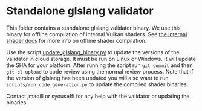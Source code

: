 # Standalone glslang validator

This folder contains a standalone glslang validator binary. We use this binary
for offline compilation of internal Vulkan shaders. See
[the internal shader docs](../../src/libANGLE/renderer/vulkan/shaders/README.md)
for more info on offline shader compilation.

Use the script [update_glslang_binary.py](update_glslang_binary.py) to update the versions of the
validator in cloud storage. It must be run on Linux or Windows. It will update
the SHA for your platform. After running the script run `git commit` and then
`git cl upload` to code review using the normal review process. Note that if
the version of glslang has been updated you will also want to run
`scripts/run_code_generation.py` to update the compiled shader binaries.

Contact jmadill or syouseffi for any help with the validator or updating the binaries.
